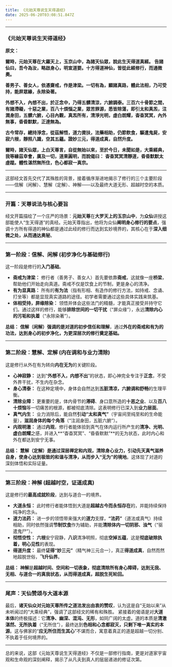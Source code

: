 ```yaml
---
title: 《元始天尊说生天得道经》
date: 2025-06-20T03:08:51.847Z
---
```



---

### 《元始天尊说生天得道经》

**原文：**

**爾時，元始天尊在大羅天上，玉京山中，為諸天仙眾，說此生天得道真經。**
**告諸仙曰，吾今為汝，略啟身心，明宣道要。十方得道神仙，皆從此經修行，而通微奧。**

**善男子、善女人，依憑齋戒，作是津梁。一切有為，顯諸真路，體此法相，乃可受持，能屏眾緣，永除染著。**

**外想不入，內想不出，於正念中，乃得五髒清涼，六腑調泰。三百六十骨節之間，有諸滯礙，十惡之業，百八十煩惱之業，眾苦罪源，悉皆除蕩，即引太和真炁，注潤身田，五髒六腑，心目內觀，真炁所有，清淨光明，虛白朗耀，杳杳冥冥，內外無事，昏昏默默，正達無為。**

**古今常存，總持淨念，從茲解悟，道力資扶，法藥相助，仍節飲食，驅遣鬼屍，安寂六根，靜照八識，空其五蘊。證妙三元，得道成真，自然升度。**

**爾時，諸天仙眾，上白天尊言，自從無始以來，至於今日，未聞如是，大乘經典，我等緣茲幸會，廣及一切，道果圓明，而說偈曰：**
**杳杳冥冥清靜道，昏昏默默太虛蹤。體性湛然無所住，色心都寂一真宗。**

---

这部经文首先交代了其殊胜的背景，接着循序渐进地揭示了修行的三个主要阶段——信解（闲解）、慧解（定解）、神解——以及最终大道无形、超越时空的本质。

---

### 开篇：天尊说法与核心要旨

经文开篇描绘了一个庄严的场景：**元始天尊**在**大罗天上的玉京山中**，为**众仙**讲授这部能使人“生天得道”的真经。元始天尊指出，他将为众仙**阐明身心修行的要点**，强调十方所有得道的神仙都是通过此经的修行而达到玄妙境界的，其核心在于**深入细微之处，从而通达奥秘**。

---

### 第一阶段：信解、闲解 (初步净化与基础修行)

这一阶段是修行的**入门基础**。
* **斋戒为津梁：** 修行者（善男子、善女人）首先要依靠**斋戒**，这就像一座**桥梁**，帮助他们开始走向真道。斋戒不仅是饮食上的节制，更是身心的清净。
* **有为显真路：** 所有的**有为法**（指有形相、有造作的修行方法，如持戒、念诵、打坐等）都是显现真实道路的途径。初学者需要通过这些具体实践来筑基。
* **体相受持，屏缘除染：** 领悟并体会这些法门的精髓，才能真正接受并持守它们。通过这样的修行，能够**排除世间的一切干扰**（“屏众缘”），永远**清除内心的污垢和执着**（“永除染著”）。

**总结：** **信解（闲解）**强调的是对道的**初步信任和理解**，通过**外在的斋戒和有为的功法，达到身心的初步净化，为更深层次的修行奠定基础。**

---

### 第二阶段：慧解、定解 (内在调和与业力清除)

这是修行从外在有为转向**内在无为**的关键阶段。
* **心神寂静：** 达到“**外想不入，内想不出**”的状态，即心神完全专注于**正念**，不受外界干扰，不生内在杂念。
* **身心清泰：** 在这种定境中，身体会自然达到**五脏清凉，六腑调和舒畅**的生理平衡。
* **清除业障：** 更重要的是，体内骨节的**滞碍**、身口意所造的**十恶之业**、以及**百八十烦恼**等一切痛苦的根源，都被彻底清除。这表明修行已深入到**业力层面**。
* **真气内生：** 业力消除后，能自然**引动“太和真气”**（宇宙间至纯至和的生命能量），**滋润身体的每个角落**（“注润身田，五脏六腑”）。
* **内观明澈：** 通过**内观**，修行者能体验到真气在体内运行所产生的**清净、光明、虚白朗耀**之感，并进入**“杳杳冥冥”、“昏昏默默”**的无为状态，此时内心和外在都达到安宁无事。

**总结：** **慧解（定解）**是**通过深层禅定和内观，清除身心业力，引动先天真气滋养自身，使身心达到极致的和谐与清净，从而步入“无为”的境地**。这体现了对道的深刻体悟和实际证量。

---

### 第三阶段：神解 (超越时空，证道成真)

这是修行的**最高成就阶段**，达到与道合一的境界。
* **大道永恒：** 此时修行者能体悟到大道是**超越古今而永恒存在**的，并能持续保持纯净的念头。
* **道力法药：** 进一步的领悟带来强大的**道力**支撑，**“法药”**（道法或真气）持续相助，同时依然强调**节制饮食**作为辅助，并能**清除体内一切阴邪、浊气**（“驱遣鬼尸”）。
* **彻悟空性：** **六根**安宁寂静，**八识**清净明照，彻底**空掉五蕴**，这是**彻底破除执着，明心见性**的表现。
* **得道升度：** 最终**证得“妙三元”**（精气神三元合一），真正**得道成真**，自然而然地超脱世俗，**飞升仙界**。

**总结：** **神解**是**超越时间、空间和一切表象，彻底清除所有身心障碍，达到无我、无相、与道合一的真我状态，从而得道成真，超脱生死轮回。**

---

### 尾声：天仙赞颂与大道本源

最后，**诸天仙众对元始天尊所传之道法发出由衷的赞叹**，认为这是自“无始以来”从未听闻过的“大乘经典”，强调了这部经文的稀有和殊胜。
紧接着的偈语是对**大道本体**的终极描述：它**清净、幽深、混沌、无形**，如同广阔的太虚。道的本质是**清澈湛然、无所执着**（“无所住”），最终达到**色相和心念都寂灭，只剩下唯一真实的本源**。这与佛家的“**应无所住而生其心**”不谋而合，寓意着真正的道是超越一切分别、不执着于任何境界的。

---

总的来说，这部《元始天尊说生天得道经》不仅是一部修行指南，更是对道家宇宙观和生命观的深刻阐释，揭示了从凡夫到真人的层层递进的修证次第。

